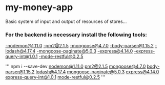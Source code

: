 # my-money-app
Basic system of input and output of resources of stores...

### For the backend is necessary install the following tools:

  -nodemon@1.11.0
	-pm2@2.1.5
	-mongoose@4.7.0
	-body-parser@1.15.2
	-lodash@4.17.4
	-mongoose-paginate@5.0.3
	-express@4.14.0
	-express-query-int@1.0.1
	-mode-restful@0.2.5
  
'''
  npm i --save-dev nodemon@1.11.0 pm2@2.1.5 mongoose@4.7.0 body-parser@1.15.2 lodash@4.17.4 mongoose-paginate@5.0.3 express@4.14.0
	express-query-int@1.0.1 mode-restful@0.2.5
'''
